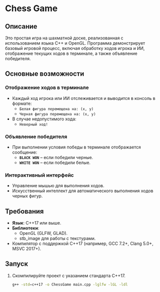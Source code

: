 # Chess Game

## Описание
Это простая игра на шахматной доске, реализованная с использованием языка C++ и OpenGL. Программа демонстрирует базовый игровой процесс, включая обработку ходов игрока и ИИ, отображение текущих ходов в терминале, а также объявление победителя.

## Основные возможности
### Отображение ходов в терминале
- Каждый ход игрока или ИИ отслеживается и выводится в консоль в формате:
  - `Белая фигура перемещена на: (x, y)`
  - `Черная фигура перемещена на: (x, y)`
- В случае недопустимого хода:
  - `Неверный ход!`

### Объявление победителя
- При выполнении условия победы в терминале отображается сообщение:
  - **`BLACK WON`** – если победили черные.
  - **`WHITE WON`** – если победили белые.

### Интерактивный интерфейс
- Управление мышью для выполнения ходов.
- Искусственный интеллект для автоматического выполнения ходов черных фигур.

## Требования
- **Язык**: C++17 или выше.
- **Библиотеки**:
  - OpenGL (GLFW, GLAD).
  - stb_image для работы с текстурами.
- Компилятор с поддержкой C++17 (например, GCC 7.2+, Clang 5.0+, MSVC 2017+).

## Запуск
1. Скомпилируйте проект с указанием стандарта C++17.
   ```bash
   g++ -std=c++17 -o ChessGame main.cpp -lglfw -lGL -ldl
